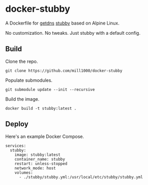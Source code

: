 # docker-stubby
A Dockerfile for [getdns](https://github.com/getdnsapi/getdns) [stubby](https://github.com/getdnsapi/stubby) based on Alpine Linux.

No customization. No tweaks. Just stubby with a default config.

## Build
Clone the repo.
```
git clone https://github.com/mill1000/docker-stubby
```

Populate submodules.
```
git submodule update --init --recursive
```

Build the image.
```
docker build -t stubby:latest .
```

## Deploy
Here's an example Docker Compose.
```
services:
  stubby:
    image: stubby:latest
    container_name: stubby
    restart: unless-stopped
    network_mode: host
    volumes:
      - ./stubby/stubby.yml:/usr/local/etc/stubby/stubby.yml
```